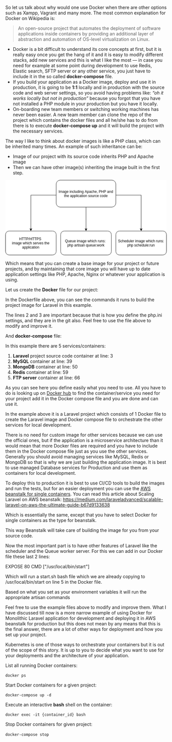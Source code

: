 So let us talk about why would one use Docker when there are other options such as Xampp, Vagrant and many more. The most common explanation for Docker on Wikipedia is:

> An open-source project that automates the deployment of software applications inside containers by providing an additional layer of abstraction and automation of OS-level virtualization on Linux.

- Docker is a bit difficult to understand its core concepts at first, but it is really easy once you get the hang of it and it is easy to modify different stacks, add new services and this is what I like the most — in case you need for example at some point during development to use Redis, Elastic search, SFTP server or any other service, you just have to include it in the so called **docker-compose** file.
- If you build your application as a Docker image, deploy and use it in production, it is going to be **1:1** locally and in production with the source code and web server settings, so you avoid having problems like: *“oh it works locally but not in production”* because you forgot that you have not installed a PHP module in your production but you have it locally.
- On-boarding new team members or switching working machines has never been easier.
    A new team member can clone the repo of the project which contains the docker files and all he/she has to do from there is to execute **docker-compose up** and it will build the project with the necessary services.

The way I like to think about docker images is like a PHP class, which can be inherited many times. An example of such inheritance can be:

- Image of our project with its source code inherits PHP and Apache image
- Then we can have other image(s) inheriting the image built in the first step.


![Laravel on Docker containers](_resources/1_vsam0M9qNNiQ6jsJXHDdxg_c29f2ca3bf934f48b86d5c725.png)

Which means that you can create a base image for your project or future projects, and by maintaining that core image you will have up to date application settings like PHP, Apache, Nginx or whatever your application is using.

Let us create the **Docker** file  for our project:

In the Dockerfile above, you can see the commands it runs to build the project image for Laravel in this example.

The lines 2 and 3 are important because that is how you define the php.ini settings, and they are in the git also. Feel free to use the file above to modify and improve it.

And **docker-compose** file:

In this example there are 5 services/containers:

1.  **Laravel** project source code container at line: 3
2.  **MySQL** container at line: 39
3.  **MongoDB** container at line: 50
4.  **Redis** container at line: 59
5.  **FTP server** container at line: 66

As you can see here you define easily what you need to use. All you have to do is looking up on [Docker hub](https://hub.docker.com/) to find the container/service you need for your project add it in the Docker compose file and you are done and can use it.

In the example above it is a Laravel project which consists of 1 Docker file to create the Laravel image and Docker compose file to orchestrate the other services for local development.

There is no need for custom image for other services because we can use the official ones, but if the application is a microservice architecture than it would mean that more Docker files are required and you have to include them in the Docker compose file just as you use the other services. Generally you should avoid managing services like MySQL, Redis or MongoDB so that is why we are just building the application image. It is best to use managed Database services for Production and use them as containers for local development.

To deploy this to production it is best to use CI/CD tools to build the images and run the tests, but for an easier deployment you can use the [AWS beanstalk for single containers](https://docs.aws.amazon.com/elasticbeanstalk/latest/dg/single-container-docker.html).
You can read this article about Scaling Laravel on AWS beanstalk: https://medium.com/laraveladvanced/scalable-laravel-on-aws-the-ultimate-guide-b67d9133638

Which is essentially the same, except that you have to select Docker for single containers as the type for beanstalk.

This way Beanstalk will take care of building the image for you from your source code.

Now the most important part is to have other features of Laravel like the scheduler and the Queue worker server. For this we can add in our Docker file these last 2 lines:

<a id="f1cf"></a>EXPOSE 80
CMD \["/usr/local/bin/start"\]

Which will run a start.sh bash file which we are already copying to /usr/local/bin/start on line 5 in the Docker file.

Based on what you set as your environment variables it will run the appropriate artisan commands

Feel free to use the example files above to modify and improve them. What I have discussed till now is a more narrow example of using Docker for Monolithic Laravel application for development and deploying it in AWS beanstalk for production but this does not mean by any means that this is the final answer, there are a lot of other ways for deployment and how you set up your project.

Kubernetes is one of those ways to orchestrate your containers but it is out of the scope of this story. It is up to you to decide what you want to use for your deployments and the architecture of your application.

List all running Docker containers:

```
docker ps
```

Start Docker containers for a given project:

```
docker-compose up -d
```

Execute an interactive **bash** shell on the container:

```
docker exec -it {container_id} bash
```

Stop Docker containers for given project:

`docker-compose stop`